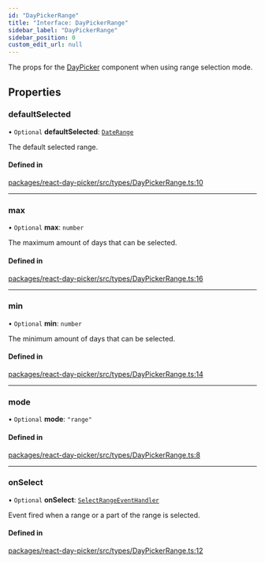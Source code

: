 ```yaml
---
id: "DayPickerRange"
title: "Interface: DayPickerRange"
sidebar_label: "DayPickerRange"
sidebar_position: 0
custom_edit_url: null
---
```


The props for the [DayPicker](../functions/DayPicker) component when using range selection mode.

## Properties

### defaultSelected

• `Optional` **defaultSelected**: [`DateRange`](../types/DateRange)

The default selected range.

#### Defined in

[packages/react-day-picker/src/types/DayPickerRange.ts:10](https://github.com/gpbl/react-day-picker/blob/6bc3b9d0/packages/react-day-picker/src/types/DayPickerRange.ts#L10)

___

### max

• `Optional` **max**: `number`

The maximum amount of days that can be selected.

#### Defined in

[packages/react-day-picker/src/types/DayPickerRange.ts:16](https://github.com/gpbl/react-day-picker/blob/6bc3b9d0/packages/react-day-picker/src/types/DayPickerRange.ts#L16)

___

### min

• `Optional` **min**: `number`

The minimum amount of days that can be selected.

#### Defined in

[packages/react-day-picker/src/types/DayPickerRange.ts:14](https://github.com/gpbl/react-day-picker/blob/6bc3b9d0/packages/react-day-picker/src/types/DayPickerRange.ts#L14)

___

### mode

• `Optional` **mode**: ``"range"``

#### Defined in

[packages/react-day-picker/src/types/DayPickerRange.ts:8](https://github.com/gpbl/react-day-picker/blob/6bc3b9d0/packages/react-day-picker/src/types/DayPickerRange.ts#L8)

___

### onSelect

• `Optional` **onSelect**: [`SelectRangeEventHandler`](../types/SelectRangeEventHandler)

Event fired when a range or a part of the range is selected.

#### Defined in

[packages/react-day-picker/src/types/DayPickerRange.ts:12](https://github.com/gpbl/react-day-picker/blob/6bc3b9d0/packages/react-day-picker/src/types/DayPickerRange.ts#L12)
